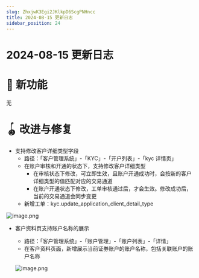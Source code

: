 ```yaml
---
slug: ZhxjwK3Egi2JKlkpD6ScgPNHncc
title: 2024-08-15 更新日志
sidebar_position: 24
---
```



# 2024-08-15 更新日志


# 🎉 新功能


无


# 🪀 改进与修复

- 支持修改客户详细类型字段
    - 路径：「客户管理系统」-「KYC」-「开户列表」-「kyc 详情页」
    - 在账户审核和开通的状态下，支持修改客户详细类型
        - 在审核状态下修改，可立即生效，且账户开通成功时，会按新的客户详细类型的值匹配对应的交易通道
        - 在账户开通状态下修改，工单审核通过后，才会生效。修改成功后，当前的交易通道会同步变更
    - 新增工单：kyc.update_application_client_detail_type

![image.png](/assets/cbfeb43439082525d859175c5c75f3b0.png)

- 客户资料页支持账户名称的展示
    - 路径：「客户管理系统」-「账户管理」-「账户列表」-「详情」
    - 在客户资料页面，新增展示当前证券账户的账户名称，包括关联账户的账户名称

    ![image.png](/assets/fa88abcfb0c7df9818f35e2f73990807.png)


